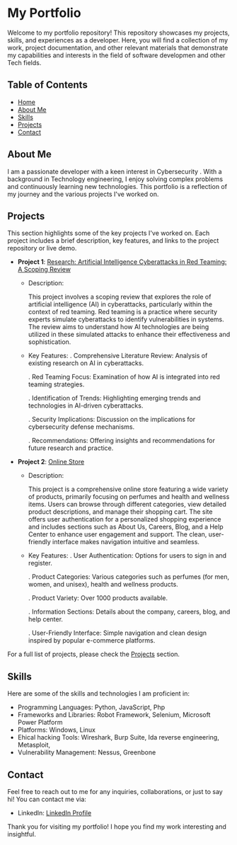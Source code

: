# My Portfolio

Welcome to my portfolio repository! This repository showcases my projects, skills, and experiences as a developer. Here, you will find a collection of my work, project documentation, and other relevant materials that demonstrate my capabilities and interests in the field of software developmen and other Tech fields.

## Table of Contents
- [Home](https://mays-m.github.io/portfolio/#home)
- [About Me](https://mays-m.github.io/portfolio/#about)
- [Skills](https://mays-m.github.io/portfolio/#services)
- [Projects](https://mays-m.github.io/portfolio/#project)
- [Contact](https://mays-m.github.io/portfolio/#contact)

## About Me
I am a passionate developer with a keen interest in Cybersecurity . With a background in  Technology engineering, I enjoy solving complex problems and continuously learning new technologies. This portfolio is a reflection of my journey and the various projects I've worked on.

## Projects
This section highlights some of the key projects I've worked on. Each project includes a brief description, key features, and links to the project repository or live demo.

- **Project 1**: [Research: Artificial Intelligence Cyberattacks in Red Teaming: A Scoping Review](https://link.springer.com/chapter/10.1007/978-3-031-60215-3_13)
  - Description:
    <p> This project involves a scoping review that explores the role of artificial intelligence (AI) in cyberattacks, particularly within the context of red teaming. Red teaming is a practice where security experts simulate cyberattacks to identify vulnerabilities in systems. The review aims to understand how AI technologies are being utilized in these simulated attacks to enhance their effectiveness and sophistication.
    </p>
    
  - Key Features:
    . Comprehensive Literature Review: Analysis of existing research on AI in cyberattacks.
    
    . Red Teaming Focus: Examination of how AI is integrated into red teaming strategies.
    
    . Identification of Trends: Highlighting emerging trends and technologies in AI-driven cyberattacks.
    
    . Security Implications: Discussion on the implications for cybersecurity defense mechanisms.
    
    . Recommendations: Offering insights and recommendations for future research and practice.

- **Project 2**: [Online Store](https://mays-m.github.io/Online-Store/)
  - Description:
    <p>This project is a comprehensive online store featuring a wide variety of products, primarily focusing on perfumes and health   and wellness items. Users can browse through different categories, view detailed product descriptions, and manage their shopping cart. The site offers user authentication for a personalized shopping experience and includes sections such as About Us, Careers, Blog, and a Help Center to enhance user engagement and support. The clean, user-friendly interface makes navigation intuitive and seamless.</p>
    
  - Key Features:
    . User Authentication: Options for users to sign in and register.
    
    . Product Categories: Various categories such as perfumes (for men, women, and unisex), health and wellness products.
    
    . Product Variety: Over 1000 products available.
    
    . Information Sections: Details about the company, careers, blog, and help center.
    
    . User-Friendly Interface: Simple navigation and clean design inspired by popular e-commerce platforms.
    


For a full list of projects, please check the [Projects](https://mays-m.github.io/portfolio/#project) section.

## Skills
Here are some of the skills and technologies I am proficient in:
- Programming Languages: Python, JavaScript, Php
- Frameworks and Libraries: Robot Framework, Selenium, Microsoft Power Platform
- Platforms: Windows, Linux
- Ehical hacking Tools: Wireshark, Burp Suite, Ida reverse engineering, Metasploit,
- Vulnerability Management: Nessus, Greenbone

## Contact
Feel free to reach out to me for any inquiries, collaborations, or just to say hi! You can contact me via:
- LinkedIn: [LinkedIn Profile](https://www.linkedin.com/in/mays-alazzawi)

Thank you for visiting my portfolio! I hope you find my work interesting and insightful.
